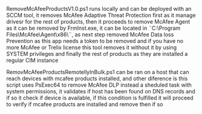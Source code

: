 RemoveMcAfeeProductsV1.0.ps1 runs locally and can be deployed with an SCCM tool, it removes McAfee Adaptive Threat Protection first as it manage drivesr for the rest of products, then it proceeds to remove McAfee Agent as it can be removed by FrmInst.exe, 
it can be located in ¨C:\Program Files\McAfee\Agent\x86\¨, as next step removed McAfee Data loss Prevention as this app needs a token to be removed and if you have no more McAfee or Trelix license this tool removes it without it by using 
SYSTEM privileges and finally the rest of products as they are installed a regular CIM instance


RemovMcAfeeProductsRemotellyInBulk.ps1 can be ran on a host that can reach devices with mcafee products installed, and other diference is this script uses PsExec64 to remove McAfee DLP instead a sheduled task with system permissions, it validates if host has been found on DNS records and if so it check if device is available, if this condition is fulfilled it will proceed to verify if mcafee products are installed and remove then if so

